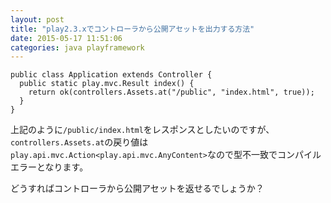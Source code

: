 ```yaml
---
layout: post
title: "play2.3.xでコントローラから公開アセットを出力する方法"
date: 2015-05-17 11:51:06
categories: java playframework
---
```

<pre><code>public class Application extends Controller {
  public static play.mvc.Result index() {
    return ok(controllers.Assets.at("/public", "index.html", true));
  }
}
</code></pre>

<p>上記のように<code>/public/index.html</code>をレスポンスとしたいのですが、<code>controllers.Assets.at</code>の戻り値は<code>play.api.mvc.Action&lt;play.api.mvc.AnyContent&gt;</code>なので型不一致でコンパイルエラーとなります。</p>

<p>どうすればコントローラから公開アセットを返せるでしょうか？</p>
